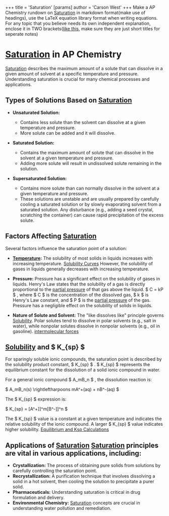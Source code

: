 +++
 title = 'Saturation'
[params]
	author = 'Carson West'
+++
Make a AP Chemistry rundown on [Saturation](./../saturation/)  in markdown format(make use of headings), use the LaTeX equation library format when writing equations. For any topic that you believe needs its own independent explanation, enclose it in TWO brackets([like this](./../like-this/), make sure they are just short titles for seperate notes)

# [Saturation](./../saturation/) in AP Chemistry
 [Saturation](./../saturation/) describes the maximum amount of a solute that can dissolve in a given amount of solvent at a specific temperature and pressure.  Understanding saturation is crucial for many chemical processes and applications.

## Types of Solutions Based on [Saturation](./../saturation/) 
* **Unsaturated Solution:** 
	* Contains less solute than the solvent can dissolve at a given temperature and pressure.  
	* More solute can be added and it will dissolve.

* **Saturated Solution:** 
	* Contains the maximum amount of solute that can dissolve in the solvent at a given temperature and pressure.
	* Adding more solute will result in undissolved solute remaining in the solution.

* **Supersaturated Solution:** 
	* Contains more solute than can normally dissolve in the solvent at a given temperature and pressure. 
	* These solutions are unstable and are usually prepared by carefully cooling a saturated solution or by slowly evaporating solvent from a saturated solution.  Any disturbance (e.g., adding a seed crystal, scratching the container) can cause rapid precipitation of the excess solute.


## Factors Affecting [Saturation](./../saturation/) 
Several factors influence the saturation point of a solution:

* **[Temperature](./../temperature/):**  The solubility of most solids in liquids increases with increasing temperature. [Solubility Curves](./../solubility-curves/) However, the solubility of gases in liquids generally decreases with increasing temperature.

* **Pressure:** Pressure has a significant effect on the solubility of gases in liquids.  Henry's Law states that the solubility of a gas is directly proportional to the [partial pressure](./../partial-pressure/) of that gas above the liquid.   $ C = kP $ , where  $ C $  is the concentration of the dissolved gas,  $ k $  is Henry's Law constant, and  $ P $  is the [partial pressure](./../partial-pressure/) of the gas.  Pressure has a negligible effect on the solubility of solids in liquids.

* **Nature of Solute and Solvent:**  The "like dissolves like" principle governs [Solubility](./../solubility/). Polar solutes tend to dissolve in polar solvents (e.g., salt in water), while nonpolar solutes dissolve in nonpolar solvents (e.g., oil in gasoline).  [intermolecular forces](./../intermolecular-forces/)


## [Solubility](./../solubility/) and  $ K_{sp} $ 

For sparingly soluble ionic compounds, the saturation point is described by the solubility product constant,  $ K_{sp} $ .   $ K_{sp} $  represents the equilibrium constant for the dissolution of a solid ionic compound in water.

For a general ionic compound  $ A_mB_n $ , the dissolution reaction is:

 $ A_mB_n(s) \rightleftharpoons mA^+(aq) + nB^-(aq) $ 

The  $ K_{sp} $  expression is:

 $ K_{sp} = [A^+]]^m[B^-]]^n $ 

The  $ K_{sp} $  value is a constant at a given temperature and indicates the relative solubility of the ionic compound. A larger  $ K_{sp} $  value indicates higher solubility.  [Equilibrium and Ksp Calculations](./../equilibrium-and-ksp-calculations/)


## Applications of [Saturation](./../saturation/)  [Saturation](./../saturation/) principles are vital in various applications, including:

* **Crystallization:**  The process of obtaining pure solids from solutions by carefully controlling the saturation point.
* **Recrystallization:** A purification technique that involves dissolving a solid in a hot solvent, then cooling the solution to precipitate a purer solid.
* **Pharmaceuticals:**  Understanding saturation is critical in drug formulation and delivery.
* **Environmental Chemistry:**  [Saturation](./../saturation/) concepts are crucial in understanding water pollution and remediation.

